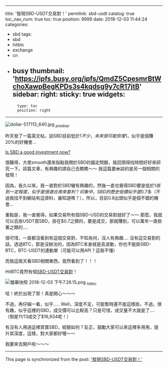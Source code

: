 
---
title: '發現SBD-USDT交易對！'
permlink: sbd-usdt
catalog: true
toc_nav_num: true
toc: true
position: 9999
date: 2018-12-03 11:44:24
categories:
- sbd
tags:
- sbd
- hitbtc
- exchange
- cn
- busy
thumbnail: 'https://ipfs.busy.org/ipfs/QmdZ5CpesmrBtWchoXawpBegKPDs3s4kqdsg9y7cR17jtB'
sidebar:
    right:
        sticky: true
widgets:
    -
        type: toc
        position: right
---


![dollar-517113_640.jpg](https://ipfs.busy.org/ipfs/QmdZ5CpesmrBtWchoXawpBegKPDs3s4kqdsg9y7cR17jtB)
<sub>*pixabay*</sub>

昨天發了一篇英文帖，談SBD目前低於$1不少，未來很可能恢復$1，似乎是個賺20%的好機會...

[Is SBD a good investment now?](https://steemit.com/sbd/@deanliu/is-sbd-a-good-investment-now)

很難得，大佬smooth還來指點我關於SBD的錨定問題，我回頭得找時間好好來研究一下。該篇文章，有興趣的請自己去瞧瞧～～ 我這篇要<del>水</del>談的是另一個相關的發現！

因為，長久以來，我一直對於SBD蠻有興趣的，然後一直也覺得SBD要是低於$1低到一定程度，似乎是很適合用來套利？印象中，SBD的歷史低價似乎是$0.7多（不過我找不到網站有這資料，誰知道嗎？），所以，目前0.8出頭似乎是個不錯的機會...

重點是，我一直覺得，如果交易所有個SBD-USD的交易對就好了～～ 那麼，我就可以去掛USDT買SBD，掛在$0.7之類的，要是成交，那就賺到，可以萬年一直掛著之類的.... 

很可惜，一直都沒看到有這個交易對，不知為何，沒人有興趣....  沒有這交易對的話，透過BTC，那是沒辦法的，因為BTC本身就是高波動，你也不能掛SBD-BTC，BTC-USDT的連動單（可能可以用API？這我不懂）

而我這兩天看SBD相關東西，竟然看到了！！！

HitBTC竟然有個[SBD-USDT交易對](https://hitbtc.com/exchange/SBD-to-USD)！

![螢幕快照 2018-12-03 下午7.26.15.png](https://ipfs.busy.org/ipfs/QmVqB85MdDPj5PFe6xMXumZcnLB8trNXM4fLHv7vaFcf9G)
<sub>*hitbtc*</sub>

哇！終於出現了耶！真是開心～～～

不過，再仔細一看，似乎..... Well，深度不足，可能暫時還不能這樣掛。不過，很有趣，似乎這裡的SBD，成交價可以比較高？只是可惜，成交量不大就是了.... （倒是11/13成交了$16,934呢！）

有沒有人用過這裡買賣SBD，經驗如何？反正，鼓勵大家可以來這裡多用用，提升其深度，這樣，對大家都好喔～～

我要來去開戶啦～～～



- - -

This page is synchronized from the post: ['發現SBD-USDT交易對！'](https://steemit.com/@deanliu/sbd-usdt)
